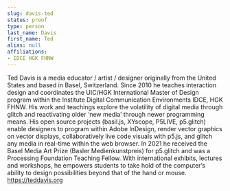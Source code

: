 ```yaml
---
slug: davis-ted
status: proof
type: person
last_name: Davis
first_name: Ted
alias: null
affiliations:
- IDCE HGK FHNW
---
```


Ted Davis is a media educator / artist / designer originally from the United States and based
in Basel, Switzerland. Since 2010 he teaches interaction design and coordinates the
UIC/HGK International Master of Design program within the Institute Digital Communication
Environments IDCE, HGK FHNW. His work and teachings explore the volatility of digital
media through glitch and reactivating older ‘new media’ through newer programming means.
His open source projects (basil.js, XYscope, P5LIVE, p5.glitch) enable designers to program
within Adobe InDesign, render vector graphics on vector displays, collaboratively live code
visuals with p5.js, and glitch any media in real-time within the web browser. In 2021 he
received the Basel Media Art Prize (Basler Medienkunstpreis) for p5.glitch and was a
Processing Foundation Teaching Fellow. With international exhibits, lectures and workshops,
he empowers students to take hold of the computer’s ability to design possibilities beyond
that of the hand or mouse. https://teddavis.org
